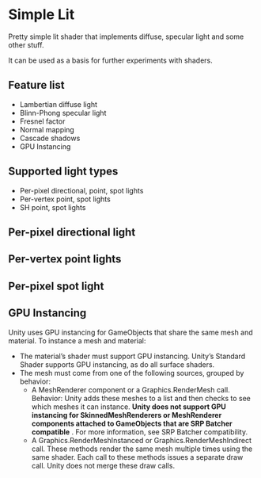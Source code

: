 # Simple Lit

Pretty simple lit shader that implements diffuse, specular light and some other stuff.

It can be used as a basis for further experiments with shaders.

## Feature list
- Lambertian diffuse light
- Blinn-Phong specular light
- Fresnel factor
- Normal mapping
- Cascade shadows
- GPU Instancing

## Supported light types
- Per-pixel directional, point, spot lights
- Per-vertex point, spot lights
- SH point, spot lights

## Per-pixel directional light

## Per-vertex point lights

## Per-pixel spot light

## GPU Instancing
Unity uses GPU instancing for GameObjects that share the same mesh and material. To instance a mesh and material:

- The material’s shader must support GPU instancing. Unity’s Standard Shader supports GPU instancing, as do all surface shaders.
- The mesh must come from one of the following sources, grouped by behavior:
  - A MeshRenderer component or a Graphics.RenderMesh call.                                
Behavior: Unity adds these meshes to a list and then checks to see which meshes it can instance.
**Unity does not support GPU instancing for SkinnedMeshRenderers or MeshRenderer components attached to GameObjects that are SRP Batcher compatible** . For more information, see SRP Batcher compatibility.
  - A Graphics.RenderMeshInstanced or Graphics.RenderMeshIndirect call. These methods render the same mesh multiple times using the same shader. Each call to these methods issues a separate draw call. Unity does not merge these draw calls.
